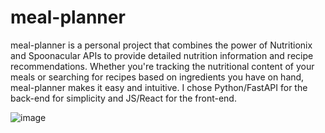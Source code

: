 # meal-planner

meal-planner is a personal project that combines the power of Nutritionix and Spoonacular APIs to provide detailed nutrition information and recipe recommendations. Whether you're tracking the nutritional content of your meals or searching for recipes based on ingredients you have on hand, meal-planner makes it easy and intuitive. I chose Python/FastAPI for the back-end for simplicity and JS/React for the front-end.


![image](https://github.com/user-attachments/assets/9a1aca3b-b6ca-4261-9c32-3b8dfba2c589)

